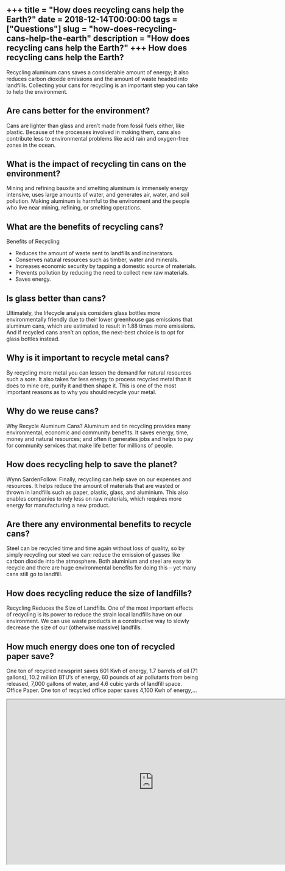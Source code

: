 +++
title = "How does recycling cans help the Earth?"
date = 2018-12-14T00:00:00
tags = ["Questions"]
slug = "how-does-recycling-cans-help-the-earth"
description = "How does recycling cans help the Earth?"
+++
How does recycling cans help the Earth?
---------------------------------------

Recycling aluminum cans saves a considerable amount of energy; it also reduces carbon dioxide emissions and the amount of waste headed into landfills. Collecting your cans for recycling is an important step you can take to help the environment.

Are cans better for the environment?
------------------------------------

Cans are lighter than glass and aren’t made from fossil fuels either, like plastic. Because of the processes involved in making them, cans also contribute less to environmental problems like acid rain and oxygen-free zones in the ocean.

What is the impact of recycling tin cans on the environment?
------------------------------------------------------------

Mining and refining bauxite and smelting aluminum is immensely energy intensive, uses large amounts of water, and generates air, water, and soil pollution. Making aluminum is harmful to the environment and the people who live near mining, refining, or smelting operations.

What are the benefits of recycling cans?
----------------------------------------

Benefits of Recycling

- Reduces the amount of waste sent to landfills and incinerators.
- Conserves natural resources such as timber, water and minerals.
- Increases economic security by tapping a domestic source of materials.
- Prevents pollution by reducing the need to collect new raw materials.
- Saves energy.

Is glass better than cans?
--------------------------

Ultimately, the lifecycle analysis considers glass bottles more environmentally friendly due to their lower greenhouse gas emissions that aluminum cans, which are estimated to result in 1.88 times more emissions. And if recycled cans aren’t an option, the next-best choice is to opt for glass bottles instead.

Why is it important to recycle metal cans?
------------------------------------------

By recycling more metal you can lessen the demand for natural resources such a sore. It also takes far less energy to process recycled metal than it does to mine ore, purify it and then shape it. This is one of the most important reasons as to why you should recycle your metal.

Why do we reuse cans?
---------------------

Why Recycle Aluminum Cans? Aluminum and tin recycling provides many environmental, economic and community benefits. It saves energy, time, money and natural resources; and often it generates jobs and helps to pay for community services that make life better for millions of people.

How does recycling help to save the planet?
-------------------------------------------

Wynn SardenFollow. Finally, recycling can help save on our expenses and resources. It helps reduce the amount of materials that are wasted or thrown in landfills such as paper, plastic, glass, and aluminium. This also enables companies to rely less on raw materials, which requires more energy for manufacturing a new product.

Are there any environmental benefits to recycle cans?
-----------------------------------------------------

Steel can be recycled time and time again without loss of quality, so by simply recycling our steel we can: reduce the emission of gasses like carbon dioxide into the atmosphere. Both aluminium and steel are easy to recycle and there are huge environmental benefits for doing this – yet many cans still go to landfill.

How does recycling reduce the size of landfills?
------------------------------------------------

Recycling Reduces the Size of Landfills. One of the most important effects of recycling is its power to reduce the strain local landfills have on our environment. We can use waste products in a constructive way to slowly decrease the size of our (otherwise massive) landfills.

How much energy does one ton of recycled paper save?
----------------------------------------------------

One ton of recycled newsprint saves 601 Kwh of energy, 1.7 barrels of oil (71 gallons), 10.2 million BTU’s of energy, 60 pounds of air pollutants from being released, 7,000 gallons of water, and 4.6 cubic yards of landfill space. Office Paper. One ton of recycled office paper saves 4,100 Kwh of energy,…

<iframe allow="accelerometer; autoplay; clipboard-write; encrypted-media; gyroscope; picture-in-picture" allowfullscreen="" class="__youtube_prefs__  epyt-is-override  no-lazyload" data-no-lazy="1" data-origheight="433" data-origwidth="770" data-skipgform_ajax_framebjll="" height="433" id="_ytid_82033" loading="lazy" src="https://www.youtube.com/embed/VUUUxOl715s?enablejsapi=1&autoplay=0&cc_load_policy=0&cc_lang_pref=&iv_load_policy=1&loop=0&modestbranding=0&rel=1&fs=1&playsinline=0&autohide=2&theme=dark&color=red&controls=1&" title="YouTube player" width="770"></iframe>